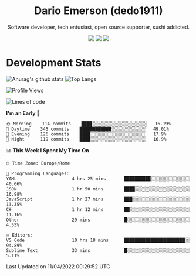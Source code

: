 <div align="center">
  
# Dario Emerson (dedo1911)
Software developer, tech entusiast, open source supporter, sushi addicted.

[![](https://img.shields.io/badge/-Linkedin-informational?style=for-the-badge&logo=linkedin&logoColor=white&color=2867B2)](http://linkedin.com/in/dedo1911)
[![](https://img.shields.io/badge/-Telegram-informational?style=for-the-badge&logo=telegram&logoColor=white&color=0088cc)](https://t.me/dedo1911)
[![](https://img.shields.io/badge/-Facebook-informational?style=for-the-badge&logo=facebook&logoColor=white&color=3b5998)](https://fb.com/dedo1911)

</div>

# Development Stats

![Anurag's github stats](https://github-readme-stats.vercel.app/api?username=dedo1911&count_private=true&show_icons=true&theme=chartreuse-dark)
![Top Langs](https://github-readme-stats.vercel.app/api/top-langs/?username=dedo1911&theme=chartreuse-dark&layout=compact)

<!--START_SECTION:waka-->
![Profile Views](http://img.shields.io/badge/Profile%20Views-32-blue)

![Lines of code](https://img.shields.io/badge/From%20Hello%20World%20I%27ve%20Written-51%20Thousand%20lines%20of%20code-blue)

**I'm an Early 🐤** 

```text
🌞 Morning    114 commits    ████░░░░░░░░░░░░░░░░░░░░░   16.19% 
🌆 Daytime    345 commits    ████████████░░░░░░░░░░░░░   49.01% 
🌃 Evening    126 commits    ████░░░░░░░░░░░░░░░░░░░░░   17.9% 
🌙 Night      119 commits    ████░░░░░░░░░░░░░░░░░░░░░   16.9%

```


📊 **This Week I Spent My Time On** 

```text
⌚︎ Time Zone: Europe/Rome

💬 Programming Languages: 
YAML                     4 hrs 25 mins       ██████████░░░░░░░░░░░░░░░   40.66% 
JSON                     1 hr 50 mins        ████░░░░░░░░░░░░░░░░░░░░░   16.98% 
JavaScript               1 hr 27 mins        ███░░░░░░░░░░░░░░░░░░░░░░   13.35% 
C#                       1 hr 12 mins        ██░░░░░░░░░░░░░░░░░░░░░░░   11.16% 
Other                    29 mins             █░░░░░░░░░░░░░░░░░░░░░░░░   4.55%

🔥 Editors: 
VS Code                  10 hrs 18 mins      ███████████████████████░░   94.89% 
Sublime Text             33 mins             █░░░░░░░░░░░░░░░░░░░░░░░░   5.11%

```


 Last Updated on 11/04/2022 00:29:52 UTC
<!--END_SECTION:waka-->

<!--
**dedo1911/dedo1911** is a ✨ _special_ ✨ repository because its `README.md` (this file) appears on your GitHub profile.

Here are some ideas to get you started:

- 🔭 I’m currently working on ...
- 🌱 I’m currently learning ...
- 👯 I’m looking to collaborate on ...
- 🤔 I’m looking for help with ...
- 💬 Ask me about ...
- 📫 How to reach me: ...
- 😄 Pronouns: ...
- ⚡ Fun fact: ...
-->
